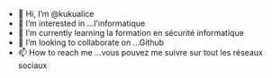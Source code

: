 - 👋 Hi, I’m @kukualice
- 👀 I’m interested in ...l'informatique
- 🌱 I’m currently learning  la formation en sécurité informatique
- 💞️ I’m looking to collaborate on ...Github
- 📫 How to reach me ...vous pouvez me suivre sur tout les réseaux sociaux

<!---
kukualice/kukualice is a ✨ special ✨ repository because its `README.md` (this file) appears on your GitHub profile.
You can click the Preview link to take a look at your changes.
--->
